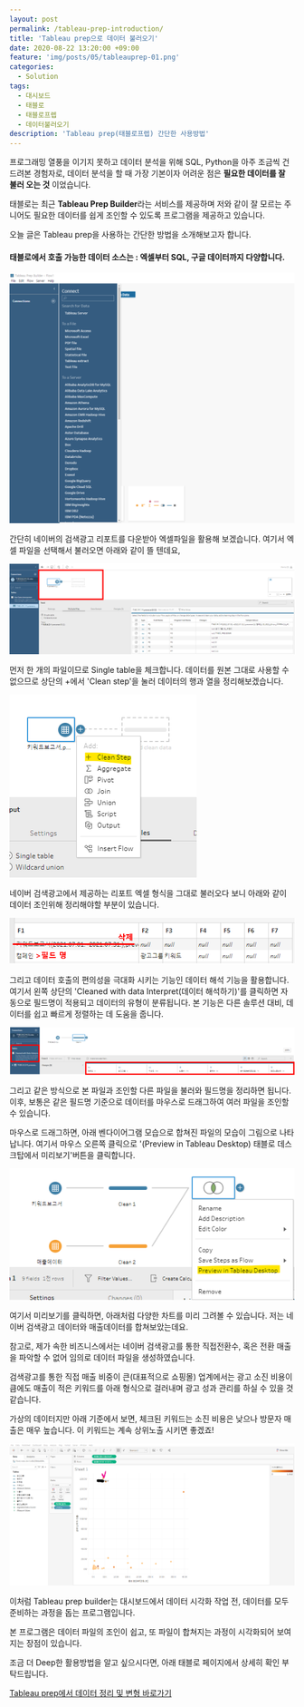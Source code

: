 ```yaml
---
layout: post
permalink: /tableau-prep-introduction/
title: 'Tableau prep으로 데이터 불러오기'
date: 2020-08-22 13:20:00 +09:00
feature: 'img/posts/05/tableauprep-01.png'
categories:
  - Solution
tags:
  - 대시보드
  - 태블로
  - 태블로프렙
  - 데이터불러오기
description: 'Tableau prep(태블로프렙) 간단한 사용방법'
---
```


프로그래밍 열풍을 이기지 못하고 데이터 분석을 위해 SQL, Python을 아주 조금씩 건드려본 경험자로, 데이터 분석을 할 때 가장 기본이자 어려운 점은 **필요한 데이터를 잘 불러 오는 것** 이었습니다.

태블로는 최근 **Tableau Prep Builder**라는 서비스를 제공하며 저와 같이 잘 모르는 주니어도 필요한 데이터를 쉽게 조인할 수 있도록 프로그램을 제공하고 있습니다.

오늘 글은 Tableau prep을 사용하는 간단한 방법을 소개해보고자 합니다.

#### 태블로에서 호출 가능한 데이터 소스는 : 엑셀부터 SQL, 구글 데이터까지 다양합니다.

![태블로프렙](/img/posts/05/image01.png)

간단히 네이버의 검색광고 리포트를 다운받아 엑셀파일을 활용해 보겠습니다. 여기서 엑셀 파일을 선택해서 불러오면 아래와 같이 뜰 텐데요,


![광고리포트호출](/img/posts/05/image02.png)

먼저 한 개의 파일이므로 Single table을 체크합니다. 데이터를 원본 그대로 사용할 수 없으므로 상단의 +에서 'Clean step'을 눌러 데이터의 행과 열을 정리해보겠습니다.

![Cleanstep](/img/posts/05/image03.png)

네이버 검색광고에서 제공하는 리포트 엑셀 형식을 그대로 불러오다 보니 아래와 같이 데이터 조인위해 정리해야할 부분이 있습니다.

![삭제](/img/posts/05/image04.png)

그리고 데이터 호출의 편의성을 극대화 시키는 기능인 데이터 해석 기능을 활용합니다. 여기서 왼쪽 상단의 'Cleaned with data Interpret(데이터 해석하기)'를 클릭하면 자동으로 필드명이 적용되고 데이터의 유형이 분류됩니다. 본 기능은 다른 솔루션 대비, 데이터를 쉽고 빠르게 정렬하는 데 도움을 줍니다.  

![삭제](/img/posts/05/image05.png)

그리고 같은 방식으로 본 파일과 조인할 다른 파일을 불러와 필드명을 정리하면 됩니다. 이후, 보통은 같은 필드명 기준으로 데이터를 마우스로 드래그하여 여러 파일을 조인할 수 있습니다.

마우스로 드래그하면, 아래 벤다이어그램 모습으로 합쳐진 파일의 모습이 그림으로 나타납니다. 여기서 마우스 오른쪽 클릭으로 '(Preview in Tableau Desktop) 태블로 데스크탑에서 미리보기'버튼을 클릭합니다.  

![데이터조인](/img/posts/05/image06.png)

여기서 미리보기를 클릭하면, 아래처럼 다양한 차트를 미리 그려볼 수 있습니다. 저는 네이버 검색광고 데이터와 매출데이터를 합쳐보았는데요.

참고로, 제가 속한 비즈니스에서는 네이버 검색광고를 통한 직접전환수, 혹은 전환 매출을 파악할 수 없어 임의로 데이터 파일을 생성하였습니다.

검색광고를 통한 직접 매출 비중이 큰(대표적으로 쇼핑몰) 업계에서는 광고 소진 비용이 큼에도 매출이 적은 키워드를 아래 형식으로 걸러내며 광고 성과 관리를 하실 수 있을 것 같습니다.

가상의 데이터지만 아래 기준에서 보면, 체크된 키워드는 소진 비용은 낮으나 방문자 매출은 매우 높습니다. 이 키워드는 계속 상위노출 시키면 좋겠죠!

![데이터조인](/img/posts/05/image07.png)

이처럼 Tableau prep builder는 대시보드에서 데이터 시각화 작업 전, 데이터를 모두 준비하는 과정을 돕는 프로그램입니다.

본 프로그램은 데이터 파일의 조인이 쉽고, 또 파일이 합쳐지는 과정이 시각화되어 보여지는 장점이 있습니다.

조금 더 Deep한 활용방법을 알고 싶으시다면, 아래 태블로 페이지에서 상세히 확인 부탁드립니다.

[Tableau prep에서 데이터 정리 및 변형 바로가기](https://www.giikorea.co.kr/report/go992678-business-intelligence.html)
